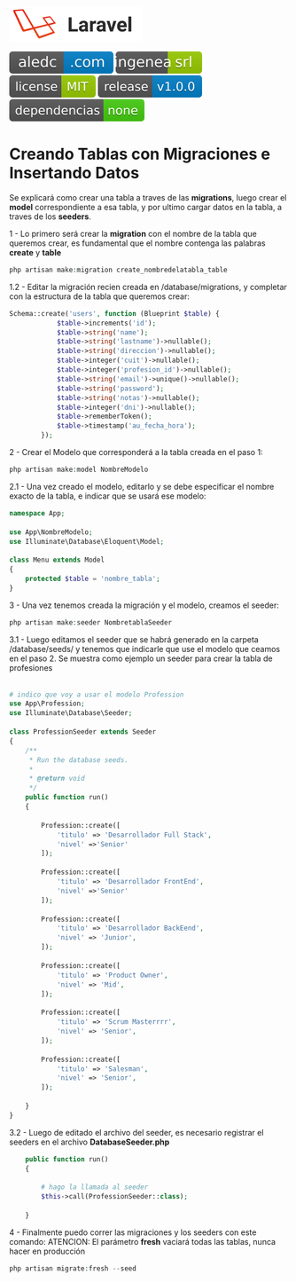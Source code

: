 ![Laravel](https://raw.githubusercontent.com/aledc7/Laravel/master/pirullo.png "Aledc.com")

[![aledc.com](https://github.com/aledc7/Scrum-Certification/blob/master/recursos/aledc.com.svg)](https://aledc.com)
[![ingenea.com.ar](https://github.com/aledc7/Scrum-Certification/blob/master/recursos/ingenea.svg)](http://ingenea.com.ar)
[![License](https://github.com/aledc7/Scrum-Certification/blob/master/recursos/mit-license.svg)](https://aledc.com)
[![GitHub release](https://github.com/aledc7/Scrum-Certification/blob/master/recursos/release.svg)](https://aledc.com)
[![Dependencies](https://github.com/aledc7/Scrum-Certification/blob/master/recursos/dependencias-none.svg)](https://aledc.com)

# Creando Tablas con Migraciones e Insertando Datos 

Se explicará como crear una tabla a traves de las __migrations__, luego crear el __model__ correspondiente a esa tabla, y por ultimo cargar datos en la tabla, a traves de los __seeders__.


1 -   Lo primero será crear la __migration__ con el nombre de la tabla que queremos crear, es fundamental que el nombre contenga las palabras __create__ y __table__

```php
php artisan make:migration create_nombredelatabla_table
````

1.2 - Editar la migración recien creada en /database/migrations, y completar con la estructura de la tabla que queremos crear:

```php
Schema::create('users', function (Blueprint $table) {
            $table->increments('id');
            $table->string('name');
            $table->string('lastname')->nullable();
            $table->string('direccion')->nullable();
            $table->integer('cuit')->nullable();
            $table->integer('profesion_id')->nullable();
            $table->string('email')->unique()->nullable();
            $table->string('password');
            $table->string('notas')->nullable();
            $table->integer('dni')->nullable();
            $table->rememberToken();
            $table->timestamp('au_fecha_hora');
        });
````
2 - Crear el Modelo que corresponderá a la tabla creada en el paso 1:
```php
php artisan make:model NombreModelo
````
2.1 - Una vez creado el modelo, editarlo y se debe especificar el nombre exacto de la tabla, e indicar que se usará ese modelo:

```php
namespace App;

use App\NombreModelo;
use Illuminate\Database\Eloquent\Model;

class Menu extends Model
{
    protected $table = 'nombre_tabla';
}

````

3 - Una vez tenemos creada la migración y el modelo, creamos el seeder:
```php
php artisan make:seeder NombretablaSeeder
```

3.1 - Luego editamos el seeder que se habrá generado en la carpeta /database/seeds/  y tenemos que indicarle que use el modelo que ceamos en el paso 2. 
Se muestra como ejemplo un seeder para crear la tabla de profesiones

```php

# indico que voy a usar el modelo Profession
use App\Profession;
use Illuminate\Database\Seeder;

class ProfessionSeeder extends Seeder
{
    /**
     * Run the database seeds.
     *
     * @return void
     */
    public function run()
    {

        Profession::create([
            'titulo' => 'Desarrollador Full Stack',
            'nivel' =>'Senior'
        ]);

        Profession::create([
            'titulo' => 'Desarrollador FrontEnd',
            'nivel' =>'Senior'
        ]);

        Profession::create([
            'titulo' => 'Desarrollador BackEend',
            'nivel' => 'Junior',
        ]);

        Profession::create([
            'titulo' => 'Product Owner',
            'nivel' => 'Mid',
        ]);

        Profession::create([
            'titulo' => 'Scrum Masterrrr',
            'nivel' => 'Senior',
        ]);

        Profession::create([
            'titulo' => 'Salesman',
            'nivel' => 'Senior',
        ]);

    }
}
````

3.2 - Luego de editado el archivo del seeder, es necesario registrar el seeders en el archivo __DatabaseSeeder.php__

```php
    public function run()
    {
        
        # hago la llamada al seeder
        $this->call(ProfessionSeeder::class);

    }
```

4 - Finalmente puedo correr las migraciones y los seeders con este comando:
ATENCION: El parámetro __fresh__ vaciará todas las tablas,  nunca hacer en producción
```php
php artisan migrate:fresh --seed
````




